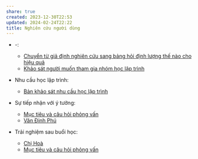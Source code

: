 ```yaml
---
share: true
created: 2023-12-30T22:53
updated: 2024-02-24T22:22
title: Nghiên cứu người dùng
---
```


- \-: 
    - [Chuyển từ giả định nghiên cứu sang bảng hỏi định lượng thế nào cho hiệu quả](./Chuy%E1%BB%83n%20t%E1%BB%AB%20gi%E1%BA%A3%20%C4%91%E1%BB%8Bnh%20nghi%C3%AAn%20c%E1%BB%A9u%20sang%20b%E1%BA%A3ng%20h%E1%BB%8Fi%20%C4%91%E1%BB%8Bnh%20l%C6%B0%E1%BB%A3ng%20th%E1%BA%BF%20n%C3%A0o%20cho%20hi%E1%BB%87u%20qu%E1%BA%A3.md)
    - [Khảo sát người muốn tham gia nhóm học lập trình](./Kh%E1%BA%A3o%20s%C3%A1t%20ng%C6%B0%E1%BB%9Di%20mu%E1%BB%91n%20tham%20gia%20nh%C3%B3m%20h%E1%BB%8Dc%20l%E1%BA%ADp%20tr%C3%ACnh.md)

- Nhu cầu học lập trình: 
    - [Bản khảo sát nhu cầu học lập trình](./Nhu%20c%E1%BA%A7u%20h%E1%BB%8Dc%20l%E1%BA%ADp%20tr%C3%ACnh/B%E1%BA%A3n%20kh%E1%BA%A3o%20s%C3%A1t%20nhu%20c%E1%BA%A7u%20h%E1%BB%8Dc%20l%E1%BA%ADp%20tr%C3%ACnh.md)

- Sự tiếp nhận với ý tưởng: 
    - [Mục tiêu và câu hỏi phỏng vấn](./S%E1%BB%B1%20ti%E1%BA%BFp%20nh%E1%BA%ADn%20v%E1%BB%9Bi%20%C3%BD%20t%C6%B0%E1%BB%9Fng/M%E1%BB%A5c%20ti%C3%AAu%20v%C3%A0%20c%C3%A2u%20h%E1%BB%8Fi%20ph%E1%BB%8Fng%20v%E1%BA%A5n.md)
    - [Văn Đinh Phú](V%C4%83n%20%C4%90inh%20Ph%C3%BA.md)

- Trải nghiệm sau buổi học: 
    - [Chị Hoà](Ch%E1%BB%8B%20Ho%C3%A0.md)
    - [Mục tiêu và câu hỏi phỏng vấn](./Tr%E1%BA%A3i%20nghi%E1%BB%87m%20sau%20bu%E1%BB%95i%20h%E1%BB%8Dc/M%E1%BB%A5c%20ti%C3%AAu%20v%C3%A0%20c%C3%A2u%20h%E1%BB%8Fi%20ph%E1%BB%8Fng%20v%E1%BA%A5n.md)

